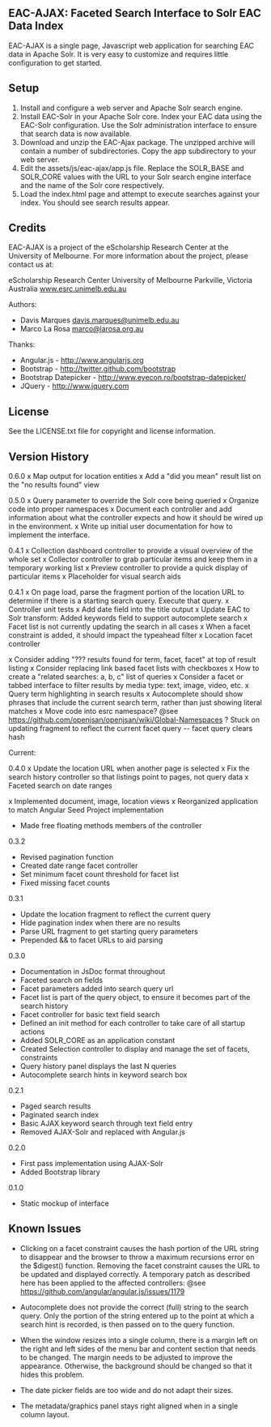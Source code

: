 EAC-AJAX: Faceted Search Interface to Solr EAC Data Index
---------------------------------------------------------

EAC-AJAX is a single page, Javascript web application for searching EAC data in 
Apache Solr. It is very easy to customize and requires little configuration to
get started.


Setup
-----

1. Install and configure a web server and Apache Solr search engine.
2. Install EAC-Solr in your Apache Solr core. Index your EAC data using the 
   EAC-Solr configuration. Use the Solr administration interface to ensure that 
   search data is now available.
3. Download and unzip the EAC-Ajax package. The unzipped archive will contain a 
   number of subdirectories.  Copy the app subdirectory to your web server.
4. Edit the assets/js/eac-ajax/app.js file. Replace the SOLR_BASE and SOLR_CORE 
   values with the URL to your Solr search engine interface and the name of the 
   Solr core respectively.
5. Load the index.html page and attempt to execute searches against your
   index. You should see search results appear.


Credits
-------

EAC-AJAX is a project of the eScholarship Research Center at the University of 
Melbourne. For more information about the project, please contact us at:

  eScholarship Research Center
  University of Melbourne
  Parkville, Victoria
  Australia
  www.esrc.unimelb.edu.au

Authors:

- Davis Marques <davis.marques@unimelb.edu.au>
- Marco La Rosa <marco@larosa.org.au>
  
Thanks:

- Angular.js - http://www.angularjs.org
- Bootstrap - http://twitter.github.com/bootstrap
- Bootstrap Datepicker - http://www.eyecon.ro/bootstrap-datepicker/
- JQuery - http://www.jquery.com
  

License
-------
See the LICENSE.txt file for copyright and license information. 


Version History
---------------

0.6.0
x Map output for location entities
x Add a "did you mean" result list on the "no results found" view

0.5.0
x Query parameter to override the Solr core being queried
x Organize code into proper namespaces
x Document each controller and add information about what the controller 
  expects and how it should be wired up in the environment.
x Write up initial user documentation for how to implement the interface.

0.4.1
x Collection dashboard controller to provide a visual overview of the whole set
x Collector controller to grab particular items and keep them in a temporary 
  working list
x Preview controller to provide a quick display of particular items
x Placeholder for visual search aids

0.4.1
x On page load, parse the fragment portion of the location URL to determine
   if there is a starting search query.  Execute that query.
x Controller unit tests
x Add date field into the title output
x Update EAC to Solr transform: Added keywords field to support autocomplete 
  search
x Facet list is not currently updating the search in all cases
x When a facet constraint is added, it should impact the typeahead filter
x Location facet controller

x Consider adding "??? results found for term, facet, facet" at top of result 
  listing
x Consider replacing link based facet lists with checkboxes
x How to create a "related searches: a, b, c" list of queries
x Consider a facet or tabbed interface to filter results by media type: text, 
  image, video, etc.
x Query term highlighting in search results
x Autocomplete should show phrases that include the current search term, rather 
  than just showing literal matches
x Move code into esrc namespace? 
  @see https://github.com/openjsan/openjsan/wiki/Global-Namespaces
? Stuck on updating fragment to reflect the current facet query -- facet query
  clears hash

Current:

0.4.0
x Update the location URL when another page is selected
x Fix the search history controller so that listings point to pages, not query 
  data
x Faceted search on date ranges

x Implemented document, image, location views
x Reorganized application to match Angular Seed Project implementation

- Made free floating methods members of the controller

0.3.2
- Revised pagination function
- Created date range facet controller
- Set minimum facet count threshold for facet list
- Fixed missing facet counts

0.3.1
- Update the location fragment to reflect the current query
- Hide pagination index when there are no results
- Parse URL fragment to get starting query parameters
- Prepended && to facet URLs to aid parsing

0.3.0 
- Documentation in JsDoc format throughout
- Faceted search on fields
- Facet parameters added into search query url
- Facet list is part of the query object, to ensure it becomes part of the 
  search history
- Facet controller for basic text field search
- Defined an init method for each controller to take care of all startup 
  actions
- Added SOLR_CORE as an application constant
- Created Selection controller to display and manage the set of facets, 
  constraints
- Query history panel displays the last N queries
- Autocomplete search hints in keyword search box

0.2.1
- Paged search results
- Paginated search index
- Basic AJAX keyword search through text field entry
- Removed AJAX-Solr and replaced with Angular.js

0.2.0
- First pass implementation using AJAX-Solr
- Added Bootstrap library

0.1.0
- Static mockup of interface


Known Issues
------------

- Clicking on a facet constraint causes the hash portion of the URL string to
  disappear and the browser to throw a maximum recursions error on the $digest()
  function. Removing the facet constraint causes the URL to be updated and 
  displayed correctly. A temporary patch as described here has been applied to
  the affected controllers:
  @see https://github.com/angular/angular.js/issues/1179

- Autocomplete does not provide the correct (full) string to the search query.
  Only the portion of the string entered up to the point at which a search 
  hint is recorded, is then passed on to the query function.

- When the window resizes into a single column, there is a margin left on the
  right and left sides of the menu bar and content section that needs to be 
  changed.  The margin needs to be adjusted to improve the appearance.
  Otherwise, the background should be changed so that it hides this problem.

- The date picker fields are too wide and do not adapt their sizes.

- The metadata/graphics panel stays right aligned when in a single column
  layout.
